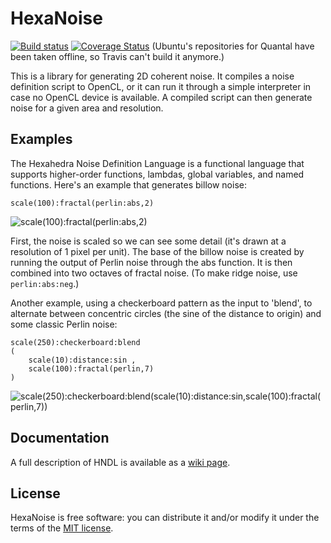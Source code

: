 HexaNoise
=========

[![Build status](https://api.travis-ci.org/Nocte-/hexanoise.svg)](https://travis-ci.org/Nocte-/hexanoise) [![Coverage Status](https://coveralls.io/repos/Nocte-/hexanoise/badge.png)](https://coveralls.io/r/Nocte-/hexanoise) (Ubuntu's repositories for Quantal have been taken offline, so Travis can't build it anymore.)

This is a library for generating 2D coherent noise.  It compiles a noise
definition script to OpenCL, or it can run it through a simple interpreter in
case no OpenCL device is available.  A compiled script can then generate noise
for a given area and resolution.

Examples
--------

The Hexahedra Noise Definition Language is a functional language that
supports higher-order functions, lambdas, global variables, and named
functions.  Here's an example that generates billow noise:

    scale(100):fractal(perlin:abs,2)

![scale(100):fractal(perlin:abs,2)](http://i1.minus.com/i8fsgPpfFIngP.png?1)

First, the noise is scaled so we can see some detail (it's drawn at a
resolution of 1 pixel per unit).  The base of the billow noise is created by
running the output of Perlin noise through the abs function.  It is then
combined into two octaves of fractal noise.  (To make ridge noise, use 
`perlin:abs:neg`.)

Another example, using a checkerboard pattern as the input to 'blend', to
alternate between concentric circles (the sine of the distance to origin) and
some classic Perlin noise:

    scale(250):checkerboard:blend
    (
        scale(10):distance:sin ,
        scale(100):fractal(perlin,7)
    )

![scale(250):checkerboard:blend(scale(10):distance:sin,scale(100):fractal(perlin,7))](http://i1.minus.com/iSeaHIsY9wI4G.png?1)


Documentation
-------------

A full description of HNDL is available as a [wiki page](https://github.com/Nocte-/hexahedra/wiki/Noise-definition-language).

License
-------

HexaNoise is free software: you can distribute it and/or modify it under the
terms of the [MIT license](http://opensource.org/licenses/MIT).

